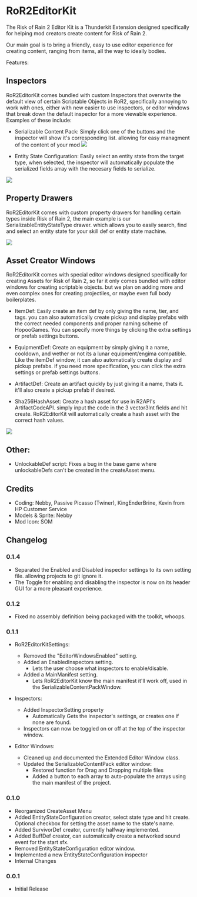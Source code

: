 # RoR2EditorKit

The Risk of Rain 2 Editor Kit is a Thunderkit Extension designed specifically for helping mod creators create content for Risk of Rain 2.

Our main goal is to bring a friendly, easy to use editor experience for creating content, ranging from items, all the way to ideally bodies.

Features:

## Inspectors

RoR2EditorKit comes bundled with custom Inspectors that overwrite the default view of certain Scriptable Objects in RoR2, specifically annoying to work with ones, either with new easier to use inspectors, or editor windows that break down the default inspector for a more viewable experience. Examples of these include:

* Serializable Content Pack: Simply click one of the buttons and the inspector will show it's corresponding list. allowing for easy managment of the content of your mod
![](https://i.gyazo.com/7d9a746fe9386cfe68f1c1a0d2a44c78.png)

* Entity State Configuration: Easily select an entity state from the target type, when selected, the inspector will automatically populate the serialized fields array with the necesary fields to serialize.

![](https://i.gyazo.com/bb05950708255bbb39c7efb923adea4f.png)

## Property Drawers

RoR2EditorKit comes with custom property drawers for handling certain types inside Risk of Rain 2, the main example is our SerializableEntityStateType drawer. which allows you to easily search, find and select an entity state for your skill def or entity state machine.

![](https://cdn.discordapp.com/attachments/575431803523956746/903754837940916234/unknown.png)

## Asset Creator Windows

RoR2EditorKit comes with special editor windows designed specifically for creating Assets for Risk of Rain 2, so far it only comes bundled with editor windows for creating scriptable objects. but we plan on adding more and even complex ones for creating projectiles, or maybe even full body boilerplates.

* ItemDef: Easily create an item def by only giving the name, tier, and tags. you can also automatically create pickup and display prefabs with the correct needed components and proper naming scheme of HopooGames. You can specify more things by clicking the extra settings or prefab settings buttons.

* EquipmentDef: Create an equipment by simply giving it a name, cooldown, and wether or not its a lunar equipment/engima compatible. Like the itemDef window, it can also automatically create display and pickup prefabs. if you need more specification, you can click the extra settings or prefab settings buttons.

* ArtifactDef: Create an artifact quickly by just giving it a name, thats it. it'll also create a pickup prefab if desired.

* Sha256HashAsset: Create a hash asset for use in R2API's ArtifactCodeAPI. simply input the code in the 3 vector3Int fields and hit create. RoR2EditorKit will automatically create a hash asset with the correct hash values.

![](https://cdn.discordapp.com/attachments/567852222419828736/903719556894326785/a10578cadaeaa9ad1fbaedbfb8a158b2.png)

## Other:

* UnlockableDef script: Fixes a bug in the base game where unlockableDefs can't be created in the createAsset menu.

## Credits

* Coding: Nebby, Passive Picasso (Twiner), KingEnderBrine, Kevin from HP Customer Service
* Models & Sprite: Nebby
* Mod Icon: SOM

## Changelog

### 0.1.4

* Separated the Enabled and Disabled inspector settings to its own setting file. allowing projects to git ignore it.
* The Toggle for enabling and disabling the inspector is now on its header GUI for a more pleasant experience.

### 0.1.2

* Fixed no assembly definition being packaged with the toolkit, whoops.

### 0.1.1

- RoR2EditorKitSettings:
    * Removed the "EditorWindowsEnabled" setting.
    * Added an EnabledInspectors setting.
        * Lets the user choose what inspectors to enable/disable.
    * Added a MainManifest setting.
        * Lets RoR2EditorKit know the main manifest it'll work off, used in the SerializableContentPackWindow.

- Inspectors:
    * Added InspectorSetting property
        * Automatically Gets the inspector's settings, or creates one if none are found.
    * Inspectors can now be toggled on or off at the top of the inspector window.
    
- Editor Windows: 
    * Cleaned up and documented the Extended Editor Window class.
    * Updated the SerializableContentPack editor window:
        * Restored function for Drag and Dropping multiple files
        * Added a button to each array to auto-populate the arrays using the main manifest of the project.

### 0.1.0

- Reorganized CreateAsset Menu
- Added EntityStateConfiguration creator, select state type and hit create. Optional checkbox for setting the asset name to the state's name.
- Added SurvivorDef creator, currently halfway implemented.
- Added BuffDef creator, can automatically create a networked sound event for the start sfx.
- Removed EntityStateConfiguration editor window.
- Implemented a new EntityStateConfiguration inspector
- Internal Changes

### 0.0.1

- Initial Release